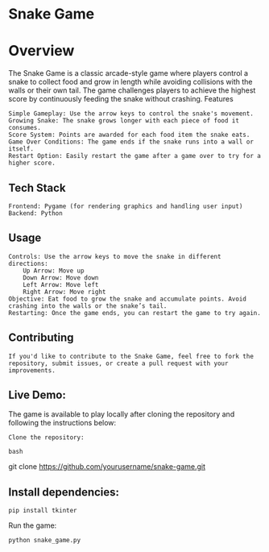 # Snake Game

# Overview

The Snake Game is a classic arcade-style game where players control a snake to collect food and grow in length while avoiding collisions with the walls or their own tail. The game challenges players to achieve the highest score by continuously feeding the snake without crashing.
Features

    Simple Gameplay: Use the arrow keys to control the snake's movement.
    Growing Snake: The snake grows longer with each piece of food it consumes.
    Score System: Points are awarded for each food item the snake eats.
    Game Over Conditions: The game ends if the snake runs into a wall or itself.
    Restart Option: Easily restart the game after a game over to try for a higher score.

## Tech Stack

    Frontend: Pygame (for rendering graphics and handling user input)
    Backend: Python

## Usage

    Controls: Use the arrow keys to move the snake in different directions:
        Up Arrow: Move up
        Down Arrow: Move down
        Left Arrow: Move left
        Right Arrow: Move right
    Objective: Eat food to grow the snake and accumulate points. Avoid crashing into the walls or the snake’s tail.
    Restarting: Once the game ends, you can restart the game to try again.

## Contributing

    If you'd like to contribute to the Snake Game, feel free to fork the repository, submit issues, or create a pull request with your improvements.

## Live Demo:

The game is available to play locally after cloning the repository and following the instructions below:

    Clone the repository:

    bash

git clone https://github.com/yourusername/snake-game.git

## Install dependencies:

    pip install tkinter

Run the game:


    python snake_game.py
